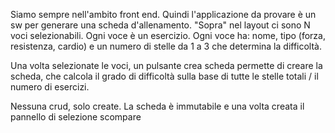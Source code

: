 Siamo sempre nell'ambito front end. 
Quindi l'applicazione da provare è un sw per  generare una scheda d'allenamento. 
"Sopra" nel layout ci sono N voci selezionabili. Ogni voce è un esercizio. Ogni voce ha: nome, tipo (forza, resistenza, cardio) e un numero di stelle da 1 a 3 che determina la difficoltà.

Una volta selezionate le voci, un pulsante crea scheda permette di creare la scheda, che calcola il grado di difficoltà sulla base di tutte le stelle totali / il numero di esercizi.

Nessuna crud, solo create. La scheda è immutabile e una volta creata il pannello di selezione scompare